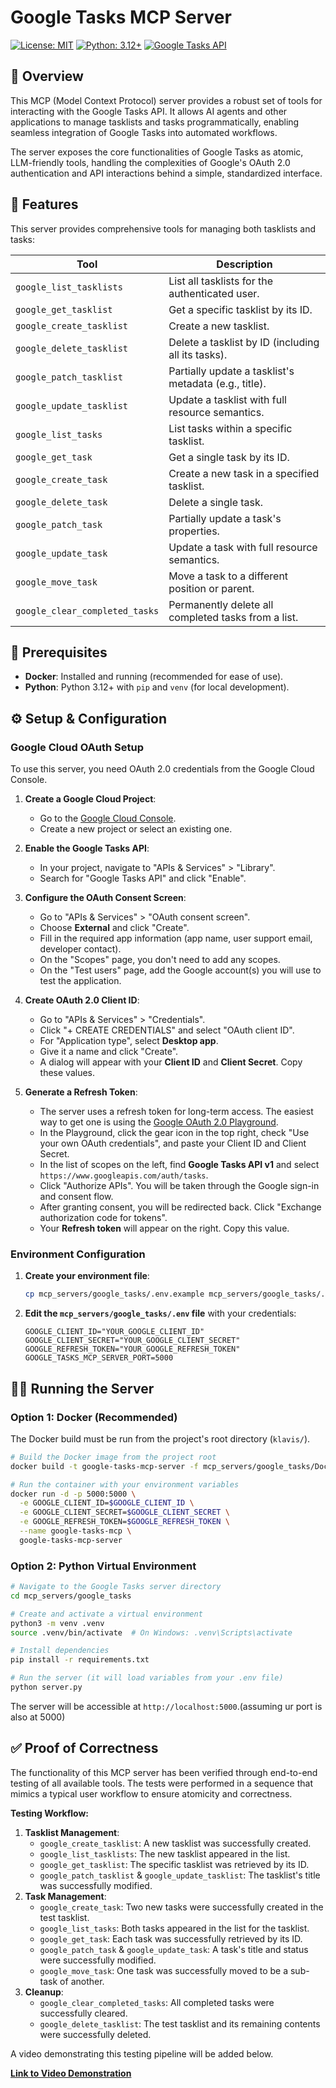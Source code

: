 # Google Tasks MCP Server

[![License: MIT](https://img.shields.io/badge/License-MIT-blue.svg)](https://opensource.org/licenses/MIT)
[![Python: 3.12+](https://img.shields.io/badge/Python-3.12+-blue.svg)](https://www.python.org/downloads/)
[![Google Tasks API](https://img.shields.io/badge/Google_Tasks_API-v1-4285F4.svg)](https://developers.google.com/tasks/reference/rest)

## 📖 Overview

This MCP (Model Context Protocol) server provides a robust set of tools for interacting with the Google Tasks API. It allows AI agents and other applications to manage tasklists and tasks programmatically, enabling seamless integration of Google Tasks into automated workflows.

The server exposes the core functionalities of Google Tasks as atomic, LLM-friendly tools, handling the complexities of Google's OAuth 2.0 authentication and API interactions behind a simple, standardized interface.

## 🚀 Features

This server provides comprehensive tools for managing both tasklists and tasks:

| Tool | Description |
|------|-------------|
| `google_list_tasklists` | List all tasklists for the authenticated user. |
| `google_get_tasklist` | Get a specific tasklist by its ID. |
| `google_create_tasklist` | Create a new tasklist. |
| `google_delete_tasklist` | Delete a tasklist by ID (including all its tasks). |
| `google_patch_tasklist` | Partially update a tasklist's metadata (e.g., title). |
| `google_update_tasklist` | Update a tasklist with full resource semantics. |
| `google_list_tasks` | List tasks within a specific tasklist. |
| `google_get_task` | Get a single task by its ID. |
| `google_create_task` | Create a new task in a specified tasklist. |
| `google_delete_task` | Delete a single task. |
| `google_patch_task` | Partially update a task's properties. |
| `google_update_task` | Update a task with full resource semantics. |
| `google_move_task` | Move a task to a different position or parent. |
| `google_clear_completed_tasks` | Permanently delete all completed tasks from a list. |

## 🔧 Prerequisites

- **Docker**: Installed and running (recommended for ease of use).
- **Python**: Python 3.12+ with `pip` and `venv` (for local development).

## ⚙️ Setup & Configuration

### Google Cloud OAuth Setup

To use this server, you need OAuth 2.0 credentials from the Google Cloud Console.

1.  **Create a Google Cloud Project**:
    - Go to the [Google Cloud Console](https://console.cloud.google.com/).
    - Create a new project or select an existing one.

2.  **Enable the Google Tasks API**:
    - In your project, navigate to "APIs & Services" > "Library".
    - Search for "Google Tasks API" and click "Enable".

3.  **Configure the OAuth Consent Screen**:
    - Go to "APIs & Services" > "OAuth consent screen".
    - Choose **External** and click "Create".
    - Fill in the required app information (app name, user support email, developer contact).
    - On the "Scopes" page, you don't need to add any scopes.
    - On the "Test users" page, add the Google account(s) you will use to test the application.

4.  **Create OAuth 2.0 Client ID**:
    - Go to "APIs & Services" > "Credentials".
    - Click "+ CREATE CREDENTIALS" and select "OAuth client ID".
    - For "Application type", select **Desktop app**.
    - Give it a name and click "Create".
    - A dialog will appear with your **Client ID** and **Client Secret**. Copy these values.

5.  **Generate a Refresh Token**:
    - The server uses a refresh token for long-term access. The easiest way to get one is using the [Google OAuth 2.0 Playground](https://developers.google.com/oauthplayground/).
    - In the Playground, click the gear icon in the top right, check "Use your own OAuth credentials", and paste your Client ID and Client Secret.
    - In the list of scopes on the left, find **Google Tasks API v1** and select `https://www.googleapis.com/auth/tasks`.
    - Click "Authorize APIs". You will be taken through the Google sign-in and consent flow.
    - After granting consent, you will be redirected back. Click "Exchange authorization code for tokens".
    - Your **Refresh token** will appear on the right. Copy this value.

### Environment Configuration

1.  **Create your environment file**:
    ```bash
    cp mcp_servers/google_tasks/.env.example mcp_servers/google_tasks/.env
    ```

2.  **Edit the `mcp_servers/google_tasks/.env` file** with your credentials:
    ```env
    GOOGLE_CLIENT_ID="YOUR_GOOGLE_CLIENT_ID"
    GOOGLE_CLIENT_SECRET="YOUR_GOOGLE_CLIENT_SECRET"
    GOOGLE_REFRESH_TOKEN="YOUR_GOOGLE_REFRESH_TOKEN"
    GOOGLE_TASKS_MCP_SERVER_PORT=5000
    ```

## 🏃‍♂️ Running the Server

### Option 1: Docker (Recommended)

The Docker build must be run from the project's root directory (`klavis/`).

```bash
# Build the Docker image from the project root
docker build -t google-tasks-mcp-server -f mcp_servers/google_tasks/Dockerfile .

# Run the container with your environment variables
docker run -d -p 5000:5000 \
  -e GOOGLE_CLIENT_ID=$GOOGLE_CLIENT_ID \
  -e GOOGLE_CLIENT_SECRET=$GOOGLE_CLIENT_SECRET \
  -e GOOGLE_REFRESH_TOKEN=$GOOGLE_REFRESH_TOKEN \
  --name google-tasks-mcp \
  google-tasks-mcp-server
```

### Option 2: Python Virtual Environment

```bash
# Navigate to the Google Tasks server directory
cd mcp_servers/google_tasks

# Create and activate a virtual environment
python3 -m venv .venv
source .venv/bin/activate  # On Windows: .venv\Scripts\activate

# Install dependencies
pip install -r requirements.txt

# Run the server (it will load variables from your .env file)
python server.py
```

The server will be accessible at `http://localhost:5000`.(assuming ur port is also at 5000)

## ✅ Proof of Correctness

The functionality of this MCP server has been verified through end-to-end testing of all available tools. The tests were performed in a sequence that mimics a typical user workflow to ensure atomicity and correctness.

**Testing Workflow:**

1.  **Tasklist Management**:
    - `google_create_tasklist`: A new tasklist was successfully created.
    - `google_list_tasklists`: The new tasklist appeared in the list.
    - `google_get_tasklist`: The specific tasklist was retrieved by its ID.
    - `google_patch_tasklist` & `google_update_tasklist`: The tasklist's title was successfully modified.
2.  **Task Management**:
    - `google_create_task`: Two new tasks were successfully created in the test tasklist.
    - `google_list_tasks`: Both tasks appeared in the list for the tasklist.
    - `google_get_task`: Each task was successfully retrieved by its ID.
    - `google_patch_task` & `google_update_task`: A task's title and status were successfully modified.
    - `google_move_task`: One task was successfully moved to be a sub-task of another.
3.  **Cleanup**:
    - `google_clear_completed_tasks`: All completed tasks were successfully cleared.
    - `google_delete_tasklist`: The test tasklist and its remaining contents were successfully deleted.

A video demonstrating this testing pipeline will be added below.

**[Link to Video Demonstration](URL_TO_VIDEO)**

